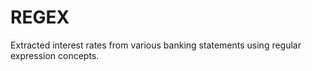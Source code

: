 # REGEX
Extracted interest rates  from various banking statements using regular expression concepts.
